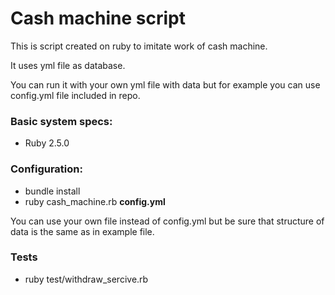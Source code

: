 Cash machine script
========
This is script created on ruby to imitate work of cash machine.

It uses yml file as database.

You can run it with your own yml file with data but for example you can use config.yml file included in repo.

### Basic system specs:

- Ruby 2.5.0


### Configuration:

* bundle install
* ruby cash_machine.rb **config.yml**

You can use your own file instead of config.yml but be sure that structure of data is the same as in example file.

### Tests
* ruby test/withdraw_sercive.rb
